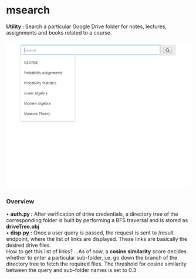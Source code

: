 # msearch
<b>Utility : </b> Search a particular Google Drive folder for notes, lectures, assignments and books related to a course.<br><br>
![img1](https://github.com/anshu1997/msearch/blob/master/img1.gif)
<br>
### Overview
• <b>auth.py :</b> After verification of drive credentials, a directory tree of the corresponding folder is built by performing a BFS traversal and is stored as <b>driveTree.obj</b><br>
• <b>disp.py :</b> Once a user query is passed, the request is sent to /result endpoint, where the list of links are displayed. These links are basically the desired drive files. <br> How to get this list of links? ...As of now, a <b>cosine similarity</b> score decides whether to enter a particular sub-folder, i.e. go down the branch of the directory tree to fetch the required files. The threshold for cosine similarity between the query and sub-folder names is set to 0.3
